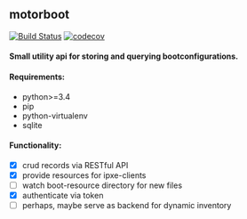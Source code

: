 ## motorboot
[![Build Status](https://travis-ci.org/joppich/motorboot.svg?branch=master)](https://travis-ci.org/joppich/motorboot)
[![codecov](https://codecov.io/gh/joppich/motorboot/branch/master/graph/badge.svg)](https://codecov.io/gh/joppich/motorboot)
#### Small utility api for storing and querying bootconfigurations.

#### Requirements:

* python>=3.4
* pip
* python-virtualenv
* sqlite

#### Functionality:

- [x] crud records via RESTful API
- [x] provide resources for ipxe-clients
- [ ] watch boot-resource directory for new files
- [x] authenticate via token
- [ ] perhaps, maybe serve as backend for dynamic inventory
